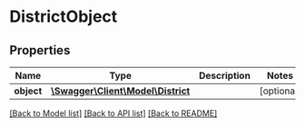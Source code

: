 # DistrictObject

## Properties
Name | Type | Description | Notes
------------ | ------------- | ------------- | -------------
**object** | [**\Swagger\Client\Model\District**](District.md) |  | [optional] 

[[Back to Model list]](../../README.md#documentation-for-models) [[Back to API list]](../../README.md#documentation-for-api-endpoints) [[Back to README]](../../README.md)

